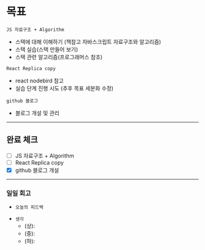 # 목표

`JS 자료구조 + Algorithm`

- 스택에 대해 이해하기 (책참고 자바스크립트 자료구조와 알고리즘)
- 스택 실습(스택 만들어 보기)
- 스택 관련 알고리즘(프로그래머스 참조)

`React Replica copy`

- react nodebird 참고
- 실습 단계 진행 시도 (추후 목표 세분화 수정)

`github 블로그`

- 블로그 개설 및 관리

---

## 완료 체크

- [ ] JS 자료구조 + Algorithm
- [ ] React Replica copy
- [x] github 블로그 개설

---

### 일일 회고

- `오늘의 피드백`

* `생각`
  - (상):
  - (중):
  - (하):
